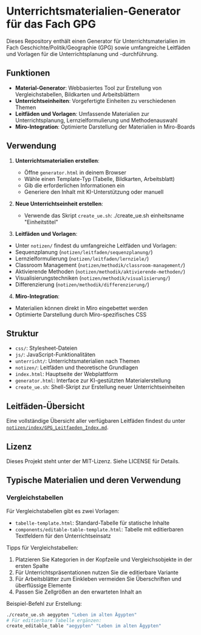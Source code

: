 # Unterrichtsmaterialien-Generator für das Fach GPG

Dieses Repository enthält einen Generator für Unterrichtsmaterialien im Fach Geschichte/Politik/Geographie (GPG) sowie umfangreiche Leitfäden und Vorlagen für die Unterrichtsplanung und -durchführung.

## Funktionen

- **Material-Generator**: Webbasiertes Tool zur Erstellung von Vergleichstabellen, Bildkarten und Arbeitsblättern
- **Unterrichtseinheiten**: Vorgefertigte Einheiten zu verschiedenen Themen
- **Leitfäden und Vorlagen**: Umfassende Materialien zur Unterrichtsplanung, Lernzielformulierung und Methodenauswahl
- **Miro-Integration**: Optimierte Darstellung der Materialien in Miro-Boards

## Verwendung

1. **Unterrichtsmaterialien erstellen**:
   - Öffne `generator.html` in deinem Browser
   - Wähle einen Template-Typ (Tabelle, Bildkarten, Arbeitsblatt)
   - Gib die erforderlichen Informationen ein
   - Generiere den Inhalt mit KI-Unterstützung oder manuell

2. **Neue Unterrichtseinheit erstellen**:
   - Verwende das Skript `create_ue.sh`:
./create_ue.sh einheitsname "Einheitstitel"
3. **Leitfäden und Vorlagen**:
- Unter `notizen/` findest du umfangreiche Leitfäden und Vorlagen:
- Sequenzplanung (`notizen/leitfaden/sequenzplanung/`)
- Lernzielformulierung (`notizen/leitfaden/lernziele/`)
- Classroom Management (`notizen/methodik/classroom-management/`)
- Aktivierende Methoden (`notizen/methodik/aktivierende-methoden/`)
- Visualisierungstechniken (`notizen/methodik/visualisierung/`)
- Differenzierung (`notizen/methodik/differenzierung/`)

4. **Miro-Integration**:
- Materialien können direkt in Miro eingebettet werden
- Optimierte Darstellung durch Miro-spezifisches CSS

## Struktur

- `css/`: Stylesheet-Dateien
- `js/`: JavaScript-Funktionalitäten
- `unterricht/`: Unterrichtsmaterialien nach Themen
- `notizen/`: Leitfäden und theoretische Grundlagen
- `index.html`: Hauptseite der Webplattform
- `generator.html`: Interface zur KI-gestützten Materialerstellung
- `create_ue.sh`: Shell-Skript zur Erstellung neuer Unterrichtseinheiten

## Leitfäden-Übersicht

Eine vollständige Übersicht aller verfügbaren Leitfäden findest du unter [`notizen/index/GPG_Leitfaeden_Index.md`](notizen/index/GPG_Leitfaeden_Index.md).

## Lizenz

Dieses Projekt steht unter der MIT-Lizenz. Siehe LICENSE für Details.

## Typische Materialien und deren Verwendung

### Vergleichstabellen
Für Vergleichstabellen gibt es zwei Vorlagen:
- `tabelle-template.html`: Standard-Tabelle für statische Inhalte
- `components/editable-table-template.html`: Tabelle mit editierbaren Textfeldern für den Unterrichtseinsatz

Tipps für Vergleichstabellen:
1. Platzieren Sie Kategorien in der Kopfzeile und Vergleichsobjekte in der ersten Spalte
2. Für Unterrichtspräsentationen nutzen Sie die editierbare Variante
3. Für Arbeitsblätter zum Einkleben vermeiden Sie Überschriften und überflüssige Elemente
4. Passen Sie Zellgrößen an den erwarteten Inhalt an

Beispiel-Befehl zur Erstellung:
```bash
./create_ue.sh aegypten "Leben im alten Ägypten"
# Für editierbare Tabelle ergänzen:
create_editable_table "aegypten" "Leben im alten Ägypten"

